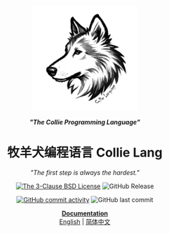 <div align="center">

<p>
    <img src="./document/static/img/logo.png" width="240" height="240" alt="The Collie Programming Language Logo" />
</p>

**_"The Collie Programming Language"_**

# 牧羊犬编程语言 Collie Lang

*"The first step is always the hardest."*

[![The 3-Clause BSD License](https://img.shields.io/badge/License-BSD--3--Clause_License-cyan?logo=bsd)](https://opensource.org/license/BSD-3-Clause) ![GitHub Release](https://img.shields.io/github/v/release/collielang/collie)

[![GitHub commit activity](https://img.shields.io/github/commit-activity/t/collielang/collie)](https://github.com/collielang/collie/commits/) ![GitHub last commit](https://img.shields.io/github/last-commit/collielang/collie)

<!-- [![document](https://img.shields.io/badge/document-44BF16?logo=googledocs&logoColor=white)](https://collielang.github.io/collie/) -->

**<u>Documentation</u>**<br>[English](https://collielang.github.io/collie/) | [简体中文](https://collielang.github.io/collie/zh-Hans/)
</div>
